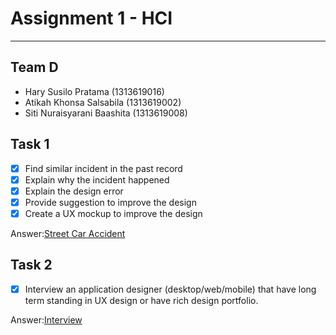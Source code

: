 # Assignment 1 - HCI
----------------------
## Team D ##
-	Hary Susilo Pratama 		(1313619016)
-	Atikah Khonsa Salsabila 	(1313619002)
-	Siti Nuraisyarani Baashita	 (1313619008)

## Task 1 ##
- [x] Find similar incident in the past record
- [x] Explain why the incident happened
- [x] Explain the design error
- [x] Provide suggestion to improve the design
- [x] Create a UX mockup to improve the design

Answer:[Street Car Accident](https://github.com/Nia2311/Assignment-Interaksi-Manusia/tree/hw1/Task%201)

## Task 2 ##
- [x] Interview an application designer (desktop/web/mobile) that have long term standing in UX design or have rich design portfolio.

Answer:[Interview](https://github.com/Nia2311/IMK-Assignment-1/tree/master/Task%202)

